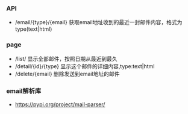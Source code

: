 

### API
- /email/{type}/{email}  获取email地址收到的最近一封邮件内容，格式为type(text|html)




### page
- /list/   显示全部邮件，按照日期从最近到最久
- /detail/{id}/{type} 显示这个邮件的详细内容,type:text|html
- /delete/{email}  删除发送到email地址的邮件



### email解析库
- https://pypi.org/project/mail-parser/
